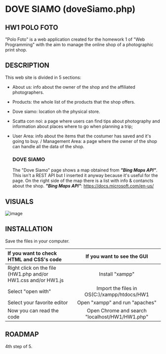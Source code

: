 # DOVE SIAMO (doveSiamo.php)

## HW1 POLO FOTO
"Polo Foto" is a web application created for the homework 1 of "Web Programming" with the aim to manage the online shop of a photographic print shop.

## DESCRIPTION
This web site is divided in 5 sections:
- About us: info about the owner of the shop and the affiliated photographers.
- Products: the whole list of the products that the shop offers.
- Dove siamo: location oh the physical store.
- Scatta con noi: a page where users can find tips about photography and information about places where to go when planning a trip;
- User Area: info about the items that the costumer has saved and it's going to buy. / Management Area: a page where the owner of the shop can handle all the data of the shop.

    ### DOVE SIAMO
    The "Dove Siamo" page shows a map obtained from **_"Bing Maps API"_**. This isn't a REST API but I inserted it anyway because it's useful for the page. 
    On the right side of the map there is a list with info & contancts about the shop.
    **_"Bing Maps API"_**: https://docs.microsoft.com/en-us/

## VISUALS
![image](https://user-images.githubusercontent.com/79788825/115903409-d52ac680-a463-11eb-8418-aed8e834fddf.png)


## INSTALLATION

 Save the files in your computer.
 
|  If you want to check HTML and CSS's code | If you want to see the GUI |
|:--------------|:-------------:|
| Right click on the file (HW1.php and/or HW1.css and/or HW1.js |  Install "xampp" |
| Select "open with" | Import the files in OS(C:)/xampp/htdocs/HW1 |
| Select your favorite editor | Open "xampp" and run "apaches" |
| Now you can read the code | Open Chrome and search "localhost/HW1/HW1.php" |

## ROADMAP
4th step of 5.
